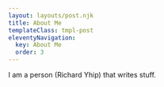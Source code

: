 ```yaml
---
layout: layouts/post.njk
title: About Me
templateClass: tmpl-post
eleventyNavigation:
  key: About Me
  order: 3
---
```


I am a person (Richard Yhip) that writes stuff.
